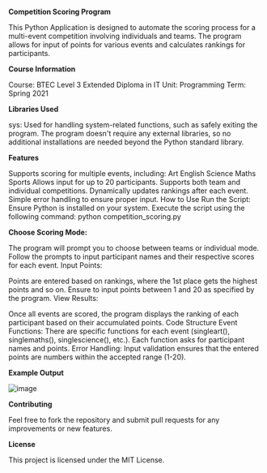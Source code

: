 **Competition Scoring Program**

This Python Application is designed to automate the scoring process for a multi-event competition involving individuals and teams. The program allows for input of points for various events and calculates rankings for participants.

**Course Information**

Course: BTEC Level 3 Extended Diploma in IT
Unit: Programming
Term: Spring 2021

**Libraries Used**

sys: Used for handling system-related functions, such as safely exiting the program.
The program doesn't require any external libraries, so no additional installations are needed beyond the Python standard library.

**Features**

Supports scoring for multiple events, including:
Art
English
Science
Maths
Sports
Allows input for up to 20 participants.
Supports both team and individual competitions.
Dynamically updates rankings after each event.
Simple error handling to ensure proper input.
How to Use
Run the Script:
Ensure Python is installed on your system.
Execute the script using the following command:
python competition_scoring.py

**Choose Scoring Mode:**

The program will prompt you to choose between teams or individual mode.
Follow the prompts to input participant names and their respective scores for each event.
Input Points:

Points are entered based on rankings, where the 1st place gets the highest points and so on.
Ensure to input points between 1 and 20 as specified by the program.
View Results:

Once all events are scored, the program displays the ranking of each participant based on their accumulated points.
Code Structure
Event Functions:
There are specific functions for each event (singleart(), singlemaths(), singlescience(), etc.).
Each function asks for participant names and points.
Error Handling:
Input validation ensures that the entered points are numbers within the accepted range (1-20).


**Example Output**

![image](https://github.com/user-attachments/assets/71dbab41-31f3-428e-b403-f5e90ce645d2)


**Contributing**

Feel free to fork the repository and submit pull requests for any improvements or new features.

**License**

This project is licensed under the MIT License.
